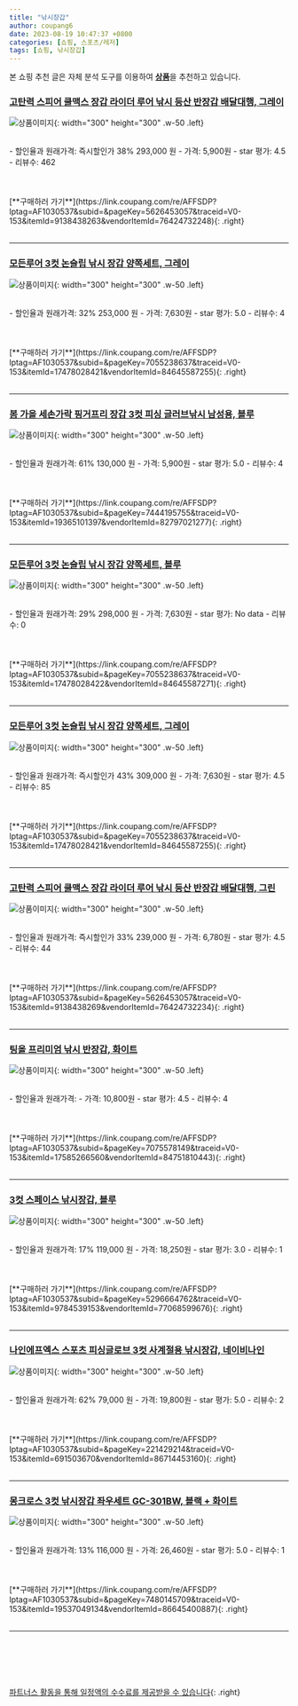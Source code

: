 ```yaml
---
title: "낚시장갑"
author: coupang6
date: 2023-08-19 10:47:37 +0800
categories: [쇼핑, 스포츠/레저]
tags: [쇼핑, 낚시장갑]
---
```


본 쇼핑 추천 글은 자체 분석 도구를 이용하여 [**상품**](https://link.coupang.com/a/bao1ui)을 추천하고 있습니다.

### [고탄력 스피어 쿨맥스 장갑 라이더 루어 낚시 등산 반장갑 배달대행, 그레이](https://link.coupang.com/re/AFFSDP?lptag=AF1030537&subid=&pageKey=5626453057&traceid=V0-153&itemId=9138438263&vendorItemId=76424732248)

![상품이미지](https://thumbnail8.coupangcdn.com/thumbnails/remote/230x230ex/image/vendor_inventory/b00c/438874b17de21a22611fd2a37f95678fb870b1767031c76f672f7dee78b4.jpg){: width="300" height="300" .w-50 .left}


<br>
- 할인율과 원래가격: 즉시할인가 38%  293,000   원
- 가격: 5,900원
- star 평가: 4.5
- 리뷰수: 462
<br>
<br>
<br>
<br>
[**구매하러 가기**](https://link.coupang.com/re/AFFSDP?lptag=AF1030537&subid=&pageKey=5626453057&traceid=V0-153&itemId=9138438263&vendorItemId=76424732248){: .right}
<br>
<br>

---

### [모든루어 3컷 논슬립 낚시 장갑 양쪽세트, 그레이](https://link.coupang.com/re/AFFSDP?lptag=AF1030537&subid=&pageKey=7055238637&traceid=V0-153&itemId=17478028421&vendorItemId=84645587255)

![상품이미지](https://thumbnail9.coupangcdn.com/thumbnails/remote/230x230ex/image/retail/images/2707084807046871-fe3d959c-ea66-403a-9e8d-38ef2761ccec.JPG){: width="300" height="300" .w-50 .left}


<br>
- 할인율과 원래가격: 32%  253,000   원
- 가격: 7,630원
- star 평가: 5.0
- 리뷰수: 4
<br>
<br>
<br>
<br>
[**구매하러 가기**](https://link.coupang.com/re/AFFSDP?lptag=AF1030537&subid=&pageKey=7055238637&traceid=V0-153&itemId=17478028421&vendorItemId=84645587255){: .right}
<br>
<br>

---

### [봄 가을 세손가락 핑거프리 장갑 3컷 피싱 글러브낚시 남성용, 블루](https://link.coupang.com/re/AFFSDP?lptag=AF1030537&subid=&pageKey=7444195755&traceid=V0-153&itemId=19365101397&vendorItemId=82797021277)

![상품이미지](https://thumbnail8.coupangcdn.com/thumbnails/remote/230x230ex/image/vendor_inventory/c21b/b2ea64c304cded00c8624d4f353a6ec19f64fa288da4d9ec6b2f43fc1cd7.jpg){: width="300" height="300" .w-50 .left}


<br>
- 할인율과 원래가격: 61%  130,000   원
- 가격: 5,900원
- star 평가: 5.0
- 리뷰수: 4
<br>
<br>
<br>
<br>
[**구매하러 가기**](https://link.coupang.com/re/AFFSDP?lptag=AF1030537&subid=&pageKey=7444195755&traceid=V0-153&itemId=19365101397&vendorItemId=82797021277){: .right}
<br>
<br>

---

### [모든루어 3컷 논슬립 낚시 장갑 양쪽세트, 블루](https://link.coupang.com/re/AFFSDP?lptag=AF1030537&subid=&pageKey=7055238637&traceid=V0-153&itemId=17478028422&vendorItemId=84645587271)

![상품이미지](https://thumbnail8.coupangcdn.com/thumbnails/remote/230x230ex/image/retail/images/1968823395933424-764c0700-6bc5-4a01-b81d-1437340d336d.JPG){: width="300" height="300" .w-50 .left}


<br>
- 할인율과 원래가격: 29%  298,000   원
- 가격: 7,630원
- star 평가: No data
- 리뷰수: 0
<br>
<br>
<br>
<br>
[**구매하러 가기**](https://link.coupang.com/re/AFFSDP?lptag=AF1030537&subid=&pageKey=7055238637&traceid=V0-153&itemId=17478028422&vendorItemId=84645587271){: .right}
<br>
<br>

---

### [모든루어 3컷 논슬립 낚시 장갑 양쪽세트, 그레이](https://link.coupang.com/re/AFFSDP?lptag=AF1030537&subid=&pageKey=7055238637&traceid=V0-153&itemId=17478028421&vendorItemId=84645587255)

![상품이미지](https://thumbnail9.coupangcdn.com/thumbnails/remote/230x230ex/image/retail/images/2707084807046871-fe3d959c-ea66-403a-9e8d-38ef2761ccec.JPG){: width="300" height="300" .w-50 .left}


<br>
- 할인율과 원래가격: 즉시할인가 43%  309,000   원
- 가격: 7,630원
- star 평가: 4.5
- 리뷰수: 85
<br>
<br>
<br>
<br>
[**구매하러 가기**](https://link.coupang.com/re/AFFSDP?lptag=AF1030537&subid=&pageKey=7055238637&traceid=V0-153&itemId=17478028421&vendorItemId=84645587255){: .right}
<br>
<br>

---

### [고탄력 스피어 쿨맥스 장갑 라이더 루어 낚시 등산 반장갑 배달대행, 그린](https://link.coupang.com/re/AFFSDP?lptag=AF1030537&subid=&pageKey=5626453057&traceid=V0-153&itemId=9138438269&vendorItemId=76424732234)

![상품이미지](https://thumbnail7.coupangcdn.com/thumbnails/remote/230x230ex/image/vendor_inventory/4f28/33e06bee81927f231f8195da464fce934756ca36711704a0eac28b309e8e.jpg){: width="300" height="300" .w-50 .left}


<br>
- 할인율과 원래가격: 즉시할인가 33%  239,000   원
- 가격: 6,780원
- star 평가: 4.5
- 리뷰수: 44
<br>
<br>
<br>
<br>
[**구매하러 가기**](https://link.coupang.com/re/AFFSDP?lptag=AF1030537&subid=&pageKey=5626453057&traceid=V0-153&itemId=9138438269&vendorItemId=76424732234){: .right}
<br>
<br>

---

### [팅올 프리미엄 낚시 반장갑, 화이트](https://link.coupang.com/re/AFFSDP?lptag=AF1030537&subid=&pageKey=7075578149&traceid=V0-153&itemId=17585266560&vendorItemId=84751810443)

![상품이미지](https://thumbnail6.coupangcdn.com/thumbnails/remote/230x230ex/image/rs_quotation_api/hpa2pcgs/598732f43a324c8d80b7c393fd0b026e.jpg){: width="300" height="300" .w-50 .left}


<br>
- 할인율과 원래가격: 
- 가격: 10,800원
- star 평가: 4.5
- 리뷰수: 4
<br>
<br>
<br>
<br>
[**구매하러 가기**](https://link.coupang.com/re/AFFSDP?lptag=AF1030537&subid=&pageKey=7075578149&traceid=V0-153&itemId=17585266560&vendorItemId=84751810443){: .right}
<br>
<br>

---

### [3컷 스페이스 낚시장갑, 블루](https://link.coupang.com/re/AFFSDP?lptag=AF1030537&subid=&pageKey=5296664762&traceid=V0-153&itemId=9784539153&vendorItemId=77068599676)

![상품이미지](https://thumbnail10.coupangcdn.com/thumbnails/remote/230x230ex/image/rs_quotation_api/jztlg4jp/54c30fb8a5334fbbb2a7bef5a609ea04.jpg){: width="300" height="300" .w-50 .left}


<br>
- 할인율과 원래가격: 17%  119,000   원
- 가격: 18,250원
- star 평가: 3.0
- 리뷰수: 1
<br>
<br>
<br>
<br>
[**구매하러 가기**](https://link.coupang.com/re/AFFSDP?lptag=AF1030537&subid=&pageKey=5296664762&traceid=V0-153&itemId=9784539153&vendorItemId=77068599676){: .right}
<br>
<br>

---

### [나인에프엑스 스포츠 피싱글로브 3컷 사계절용 낚시장갑, 네이비나인](https://link.coupang.com/re/AFFSDP?lptag=AF1030537&subid=&pageKey=221429214&traceid=V0-153&itemId=691503670&vendorItemId=86714453160)

![상품이미지](https://thumbnail9.coupangcdn.com/thumbnails/remote/230x230ex/image/vendor_inventory/f047/e6b05280b1493cba3dbe5210bae3042adfc786bb0d55b3d92fb66c791aee.jpg){: width="300" height="300" .w-50 .left}


<br>
- 할인율과 원래가격: 62%  79,000   원
- 가격: 19,800원
- star 평가: 5.0
- 리뷰수: 2
<br>
<br>
<br>
<br>
[**구매하러 가기**](https://link.coupang.com/re/AFFSDP?lptag=AF1030537&subid=&pageKey=221429214&traceid=V0-153&itemId=691503670&vendorItemId=86714453160){: .right}
<br>
<br>

---

### [몽크로스 3컷 낚시장갑 좌우세트 GC-301BW, 블랙 + 화이트](https://link.coupang.com/re/AFFSDP?lptag=AF1030537&subid=&pageKey=7480145709&traceid=V0-153&itemId=19537049134&vendorItemId=86645400887)

![상품이미지](https://thumbnail8.coupangcdn.com/thumbnails/remote/230x230ex/image/retail/images/2023/07/21/9/1/d9f6a120-3ef9-4592-a05e-523781cdc10e.jpg){: width="300" height="300" .w-50 .left}


<br>
- 할인율과 원래가격: 13%  116,000   원
- 가격: 26,460원
- star 평가: 5.0
- 리뷰수: 1
<br>
<br>
<br>
<br>
[**구매하러 가기**](https://link.coupang.com/re/AFFSDP?lptag=AF1030537&subid=&pageKey=7480145709&traceid=V0-153&itemId=19537049134&vendorItemId=86645400887){: .right}
<br>
<br>

---
<br><br><br><br><br> [파트너스 활동을 통해 일정액의 수수료를 제공받을 수 있습니다](https://link.coupang.com/a/bao1ui){: .right}